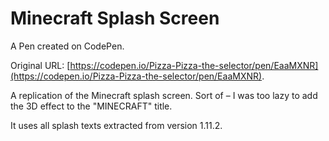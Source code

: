 # Minecraft Splash Screen

A Pen created on CodePen.

Original URL: [https://codepen.io/Pizza-Pizza-the-selector/pen/EaaMXNR](https://codepen.io/Pizza-Pizza-the-selector/pen/EaaMXNR).

A replication of the Minecraft splash screen. Sort of – I was too lazy to add the 3D effect to the "MINECRAFT" title.

It uses all splash texts extracted from version 1.11.2.